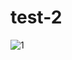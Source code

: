 # test-2
![1](https://images.unsplash.com/photo-1749738505157-2d8142c1545f?w=500&auto=format&fit=crop&q=60&ixlib=rb-4.1.0&ixid=M3wxMjA3fDF8MHxmZWF0dXJlZC1waG90b3MtZmVlZHwxfHx8ZW58MHx8fHx8)
